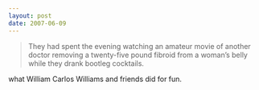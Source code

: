 ```yaml
---
layout: post
date: 2007-06-09
---
```


> They had spent the evening watching an amateur movie of another doctor removing a twenty-five pound fibroid from a woman’s belly while they drank bootleg cocktails.

what William Carlos Williams and friends did for fun.
